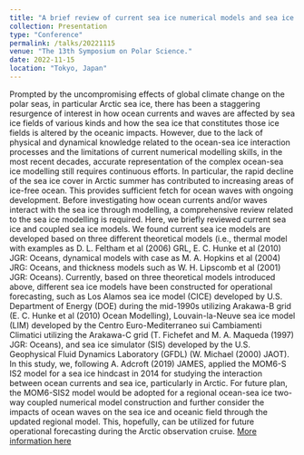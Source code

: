 ```yaml
---
title: "A brief review of current sea ice numerical models and sea ice modelling through two-way ocean-sea ice coupled model."
collection: Presentation
type: "Conference"
permalink: /talks/20221115
venue: "The 13th Symposium on Polar Science."
date: 2022-11-15
location: "Tokyo, Japan"
---
```

Prompted by the uncompromising effects of global climate change on the polar seas, in particular Arctic sea ice, there has been a staggering resurgence of interest in how ocean currents and waves are affected by sea ice fields of various kinds and how the sea ice that constitutes those ice fields is altered by the oceanic impacts. However, due to the lack of physical and dynamical knowledge related to the ocean-sea ice interaction processes and the limitations of current numerical modelling skills, in the most recent decades, accurate representation of the complex ocean-sea ice modelling still requires continuous efforts. In particular, the rapid decline of the sea ice cover in Arctic summer has contributed to increasing areas of ice-free ocean. This provides sufficient fetch for ocean waves with ongoing development.  Before investigating how ocean currents and/or waves interact with the sea ice through modelling, a comprehensive review related to the sea ice modelling is required. Here, we briefly reviewed current sea ice and coupled sea ice models. We found current sea ice models are developed based on three different theoretical models (i.e., thermal model with examples as D. L. Feltham et al (2006) GRL, E. C. Hunke et al (2010) JGR: Oceans, dynamical models with case as M. A. Hopkins et al (2004) JRG: Oceans, and thickness models such as W. H. Lipscomb et al (2001) JGR: Oceans). Currently, based on three theoretical models introduced above, different sea ice models have been constructed for operational forecasting, such as Los Alamos sea ice model (CICE) developed by U.S. Department of Energy (DOE) during the mid-1990s utilizing Arakawa-B grid (E. C. Hunke et al (2010) Ocean Modelling), Louvain-la-Neuve sea ice model (LIM) developed by the Centro Euro-Mediterraneo sui Cambiamenti Climatici utilizing the Arakawa-C grid (T. Fichefet and M. A. Maqueda (1997) JGR: Oceans), and sea ice simulator (SIS) developed by the U.S. Geophysical Fluid Dynamics Laboratory (GFDL) (W. Michael (2000) JAOT). In this study, we, following A. Adcroft (2019) JAMES, applied the MOM6-S  IS2 model for a sea ice hindcast in 2014 for studying the interaction between ocean currents and sea ice, particularly in Arctic. For future plan, the MOM6-SIS2 model would be adopted for a regional ocean-sea ice two-way coupled numerical model construction and further consider the impacts of ocean waves on the sea ice and oceanic field through the updated regional model. This, hopefully, can be utilized for future operational forecasting during the Arctic observation cruise. 
[More information here](https://www.nipr.ac.jp/symposium2022/)

